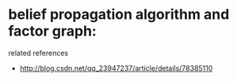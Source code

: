 # belief propagation algorithm and factor graph:
related references
- http://blog.csdn.net/qq_23947237/article/details/78385110
